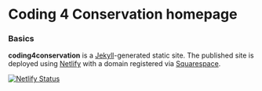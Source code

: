 # Coding 4 Conservation homepage

### Basics

**coding4conservation** is a [Jekyll](https://jekyllrb.com/)-generated static site. The published site is deployed using [Netlify](http://netlify.com) with a domain registered via [Squarespace](https://domains.squarespace.com).

[![Netlify Status](https://api.netlify.com/api/v1/badges/868286f8-b544-43a5-932d-f2711605221d/deploy-status)](https://app.netlify.com/sites/coding4conservation/deploys)
